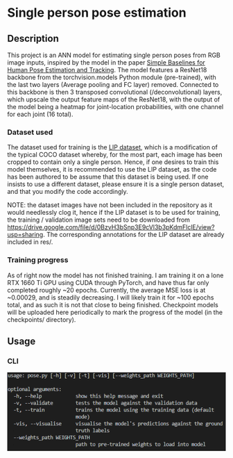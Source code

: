 # Single person pose estimation

## Description

This project is an ANN model for estimating single person poses from RGB image inputs, inspired by the model in the paper [Simple Baselines for Human Pose Estimation
and Tracking](https://arxiv.org/pdf/1804.06208.pdf). The model features a ResNet18 backbone from the torchvision.models Python module (pre-trained), with the last two layers (Average pooling and FC layer) removed. Connected to this backbone is then 3 transposed convolutional (/deconvolutional) layers, which upscale the output feature maps of the ResNet18, with the output of the model being a heatmap for joint-location probabilities, with one channel for each joint (16 total).

### Dataset used

The dataset used for training is the [LIP dataset](http://sysu-hcp.net/lip/overview.php), which is a modification of the typical COCO dataset whereby, for the most part, each image has been cropped to contain only a single person. Hence, if one desires to train this model themselves, it is recommended to use the LIP dataset, as the code has been authored to be assume that this dataset is being used. If one insists to use a different dataset, please ensure it is a single person dataset, and that you modify the code accordingly.

NOTE: the dataset images have not been included in the repository as it would needlessly clog it, hence if the LIP dataset is to be used for training, the training / validation image sets need to be downloaded from https://drive.google.com/file/d/0BzvH3bSnp3E9cVl3b3pKdmFlclE/view?usp=sharing. The corresponding annotations for the LIP dataset are already included in res/.

### Training progress

As of right now the model has not finished training. I am training it on a lone RTX 1660 Ti GPU using CUDA through PyTorch, and have thus far only completed roughly ~20 epochs. Currently, the average MSE loss is at ~0.00029, and is steadily decreasing. I will likely train it for ~100 epochs total, and as such it is not that close to being finished. Checkpoint models will be uploaded here periodically to mark the progress of the model (in the checkpoints/ directory).

## Usage

### CLI
![Command line help text](/res/cli.png)


